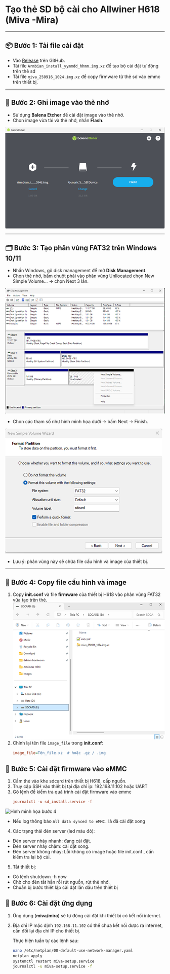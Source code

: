 # Tạo thẻ SD bộ cài cho Allwiner H618 (Miva -Mira)

---
## 📦 Bước 1: Tải file cài đặt

- Vào [Release](https://github.com/hoangvh/miva-armbian-build/releases) trên GitHub.
- Tải file `Armbian_install_yymmdd_hhmm.img.xz` để tạo bộ cài đặt tự động trên thẻ sd
- Tải file `miva_250916_1024.img.xz` để copy firmware từ thẻ sd vào emmc trên thiết bị.

---

## 💽 Bước 2: Ghi image vào thẻ nhớ

- Sử dụng **Balena Etcher** để cài đặt image vào thẻ nhớ.
- Chọn image vừa tải và thẻ nhớ, nhấn **Flash**.

![Hình minh họa bước 2](images/balena-etcher.png)

---

## 🗂 Bước 3: Tạo phân vùng FAT32 trên Windows 10/11

- Nhấn Windows, gõ disk management để mở **Disk Management**.
- Chọn thẻ nhớ, bấm chuột phải vào phân vùng Unllocated chọn New Simple Volume... -> chọn Next 3 lần.
  
 ![Hình minh họa bước 3](images/disk-management.png)
 
- Chọn các tham số như hình minh họa dưới -> bấm Next -> Finish.

 ![Hình minh họa bước 3](images/format_fat32.png)

- Lưu ý: phân vùng này sẽ chứa file cấu hình và image của thiết bị.

---

## 📂 Bước 4: Copy file cấu hình và image

1. Copy **init.conf** và file **firmware** của thiết bị H618 vào phân vùng FAT32 vừa tạo trên thẻ.
 ![Hình minh họa bước 4](images/sdcard.png)
2. Chỉnh lại tên file `image_file` trong **init.conf**:
   ```ini
   image_file=Tên_file.xz  # hoặc .gz / .img
   
## 📂 Bước 5: Cài đặt firmware vào eMMC

1. Cắm thẻ vào khe sdcard trên thiết bị H618, cấp nguồn.
2. Truy cập SSH vào thiết bị tại địa chỉ ip: 192.168.11.102 hoặc UART
3. Gõ lệnh để kiểm tra quá trình cài đặt firmware vào emmc
   ```ini
   journalctl -u sd_install.service -f
   
![Hình minh họa bước 4](images/ssh.png)
-  Nếu log thông báo `All data synced to eMMC.` là đã cài đặt xong
4. Các trạng thái đèn server (led màu đỏ):
- Đèn server nháy nhanh: đang cài đặt.
- Đèn server nháy chậm: cài đặt xong.
- Đèn server không nháy: Lỗi không có image hoặc file init.conf , cần kiểm tra lại bộ cài.
5. Tắt thiết bị:
- Gõ lệnh shutdown -h now
- Chờ cho đèn tắt hẳn rồi rút nguồn, rút thẻ nhớ.
- Chuẩn bị bước thiết lập cài đặt lần đầu trên thiết bị
  
## 📂 Bước 6: Cài đặt ứng dụng

1. Ứng dụng (**miva/mira**) sẽ tự động cài đặt khi thiết bị có kết nối internet.  
2. Địa chỉ IP mặc định `192.168.11.102` có thể chưa kết nối được ra internet, cần đổi lại địa chỉ IP cho thiết bị.  

   Thực hiện tuần tự các lệnh sau:
   ```bash
   nano /etc/netplan/00-default-use-network-manager.yaml
   netplan apply
   systemctl restart miva-setup.service
   journalctl -u miva-setup.service -f
